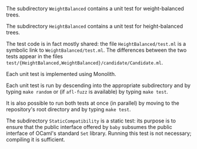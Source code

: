 The subdirectory `WeightBalanced` contains a unit test for weight-balanced
trees.

The subdirectory `HeightBalanced` contains a unit test for height-balanced
trees.

The test code is in fact mostly shared: the file `HeightBalanced/test.ml` is a
symbolic link to `WeightBalanced/test.ml`. The differences between the two tests
appear in the files `test/{HeightBalanced,WeightBalanced}/candidate/Candidate.ml`.

Each unit test is implemented using Monolith.

Each unit test is run by descending into the appropriate subdirectory
and by typing `make random`
or (if `afl-fuzz` is available) by typing `make test`.

It is also possible to run both tests at once (in parallel) by moving
to the repository's root directory and by typing `make test`.

The subdirectory `StaticCompatibility` is a static test: its purpose is to
ensure that the public interface offered by `baby` subsumes the public
interface of OCaml's standard `Set` library. Running this test is not
necessary; compiling it is sufficient.
